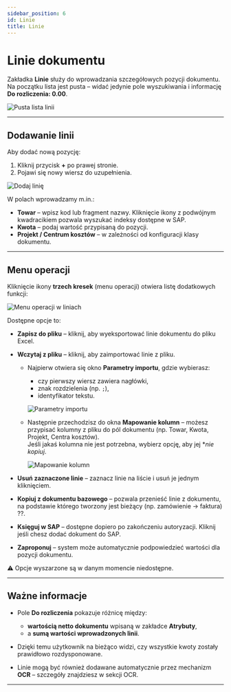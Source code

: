 ```yaml
---
sidebar_position: 6
id: Linie
title: Linie
---
```


# Linie dokumentu   

Zakładka **Linie** służy do wprowadzania szczegółowych pozycji dokumentu.  
Na początku lista jest pusta – widać jedynie pole wyszukiwania i informację **Do rozliczenia: 0.00**.  

![Pusta lista linii](/img/linie1.png)  

---

## Dodawanie linii  

Aby dodać nową pozycję:  

1. Kliknij przycisk **+** po prawej stronie.  
2. Pojawi się nowy wiersz do uzupełnienia.  

![Dodaj linię](/img/linie2.png)  

W polach wprowadzamy m.in.:  
- **Towar** – wpisz kod lub fragment nazwy. Kliknięcie ikony z podwójnym kwadracikiem pozwala wyszukać indeksy dostępne w SAP.  
- **Kwota** – podaj wartość przypisaną do pozycji.  
- **Projekt / Centrum kosztów** – w zależności od konfiguracji klasy dokumentu.  

---

## Menu operacji  

Kliknięcie ikony **trzech kresek** (menu operacji) otwiera listę dodatkowych funkcji:  

![Menu operacji w liniach](/img/linie3.png)  

Dostępne opcje to:  

- **Zapisz do pliku** – kliknij, aby wyeksportować linie dokumentu do pliku Excel.  
- **Wczytaj z pliku** – kliknij, aby zaimportować linie z pliku.  
   + Najpierw otwiera się okno **Parametry importu**, gdzie wybierasz:  
      - czy pierwszy wiersz zawiera nagłówki,  
      - znak rozdzielenia (np. `;`),  
      - identyfikator tekstu.  

      ![Parametry importu](/img/linie4.png)  

   + Następnie przechodzisz do okna **Mapowanie kolumn** – możesz przypisać kolumny z pliku do pól dokumentu (np. Towar, Kwota, Projekt, Centra kosztów).  
      Jeśli jakaś kolumna nie jest potrzebna, wybierz opcję, aby jej **nie kopiuj*.  

      ![Mapowanie kolumn](/img/linie5.png)  

- **Usuń zaznaczone linie** – zaznacz linie na liście i usuń je jednym kliknięciem.  
- **Kopiuj z dokumentu bazowego** – pozwala przenieść linie z dokumentu, na podstawie którego tworzony jest bieżący (np. zamówienie → faktura) ??.  
- **Księguj w SAP** – dostępne dopiero po zakończeniu autoryzacji. Kliknij jeśli chesz dodać dokument do SAP.
- **Zaproponuj** – system może automatycznie podpowiedzieć wartości dla pozycji dokumentu.  

⚠️ Opcje wyszarzone są w danym momencie niedostępne.  

---

## Ważne informacje  

- Pole **Do rozliczenia** pokazuje różnicę między:  
  - **wartością netto dokumentu** wpisaną w zakładce **Atrybuty**,  
  - a **sumą wartości wprowadzonych linii**.  

- Dzięki temu użytkownik na bieżąco widzi, czy wszystkie kwoty zostały prawidłowo rozdysponowane.  

- Linie mogą być również dodawane automatycznie przez mechanizm **OCR** – szczegóły znajdziesz w sekcji OCR.  

---
